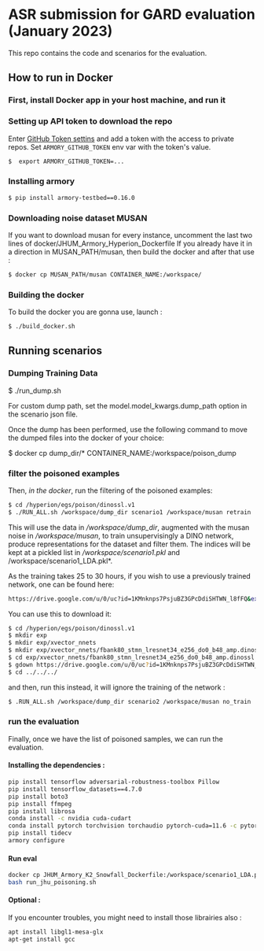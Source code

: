 # ASR submission for GARD evaluation (January 2023)

This repo contains the code and scenarios for the evaluation.

## How to run in Docker

### First, install Docker app in your host machine, and run it

### Setting up API token to download the repo

Enter [GitHub Token settins](https://github.com/settings/tokens) and add a token with the access to private repos.
Set `ARMORY_GITHUB_TOKEN` env var with the token's value.

```bash
$  export ARMORY_GITHUB_TOKEN=...
```

### Installing armory

```bash
$ pip install armory-testbed==0.16.0
```

### Downloading noise dataset MUSAN
If you want to download musan for every instance, uncomment the last two lines of docker/JHUM_Armory_Hyperion_Dockerfile
If you already have it in a direction in MUSAN_PATH/musan, then build the docker and after that use :

```bash
$ docker cp MUSAN_PATH/musan CONTAINER_NAME:/workspace/
```
### Building the docker
To build the docker you are gonna use, launch :
```bash
$ ./build_docker.sh
```

## Running scenarios
### Dumping Training Data

$ ./run_dump.sh

For custom dump path, set the model.model_kwargs.dump_path option in the scenario json file.

Once the dump has been performed, use the following command to move the dumped files into the docker of your choice:

$ docker cp dump_dir/* CONTAINER_NAME:/workspace/poison_dump

### filter the poisoned examples
Then, *in the docker*, run the filtering of the poisoned examples:
```bash
$ cd /hyperion/egs/poison/dinossl.v1
$ ./RUN_ALL.sh /workspace/dump_dir scenario1 /workspace/musan retrain
```
This will use the data in */workspace/dump_dir*, augmented with the musan noise in */workspace/musan*,
to train unsupervisingly a DINO network, produce representations for the dataset and filter them.
The indices will be kept at a pickled list in */workspace/scenario1.pkl* and /workspace/scenario1_LDA.pkl*.

As the training takes 25 to 30 hours, if you wish to use a previously trained network, one can be found here:
```bash
https://drive.google.com/u/0/uc?id=1KMnknps7PsjuBZ3GPcDdiSHTWN_l8fFQ&export=download
```
You can use this to download it:
```bash
$ cd /hyperion/egs/poison/dinossl.v1
$ mkdir exp
$ mkdir exp/xvector_nnets
$ mkdir exp/xvector_nnets/fbank80_stmn_lresnet34_e256_do0_b48_amp.dinossl.v1
$ cd exp/xvector_nnets/fbank80_stmn_lresnet34_e256_do0_b48_amp.dinossl.v1
$ gdown https://drive.google.com/u/0/uc?id=1KMnknps7PsjuBZ3GPcDdiSHTWN_l8fFQ&export=download
$ cd ../../../
```

and then, run this instead, it will ignore the training of the network :

```bash
$ .RUN_ALL.sh /workspace/dump_dir scenario2 /workspace/musan no_train
```

### run the evaluation
Finally, once we have the list of poisoned samples, we can run the evaluation.
#### Installing the dependencies :
```bash
pip install tensorflow adversarial-robustness-toolbox Pillow 
pip install tensorflow_datasets==4.7.0 
pip install boto3 
pip install ffmpeg 
pip install librosa 
conda install -c nvidia cuda-cudart 
conda install pytorch torchvision torchaudio pytorch-cuda=11.6 -c pytorch -c nvidia
pip install tidecv 
armory configure
```

#### Run eval

```bash
docker cp JHUM_Armory_K2_Snowfall_Dockerfile:/workspace/scenario1_LDA.pkl data_to_keep.pkl
bash run_jhu_poisoning.sh
```
#### Optional :
If you encounter troubles, you might need to install those librairies also :
```bash
apt install libgl1-mesa-glx
apt-get install gcc
```